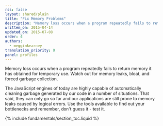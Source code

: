 ```yaml
---
rss: false
layout: shared/plain
title: "Fix Memory Problems"
description: "Memory loss occurs when a program repeatedly fails to return memory it has obtained for temporary use. Watch out for memory leaks, bloat, and forced garbage collection."
written_on: 2015-04-14
updated_on: 2015-07-08
order: 4
authors:
  - megginkearney
translation_priority: 0
panel: profiles
---
```


<p class="intro">
  Memory loss occurs when a program repeatedly fails to return memory it has obtained for temporary use. Watch out for memory leaks, bloat, and forced garbage collection.
</p>

The JavaScript engines of today are highly capable of automatically cleaning garbage
generated by our code in a number of situations.
That said, they can only go so far and
our applications are still prone to memory leaks caused by logical errors.
Use the tools available to find out your bottlenecks and remember, don't guess it - test it.

{% include fundamentals/section_toc.liquid %}

